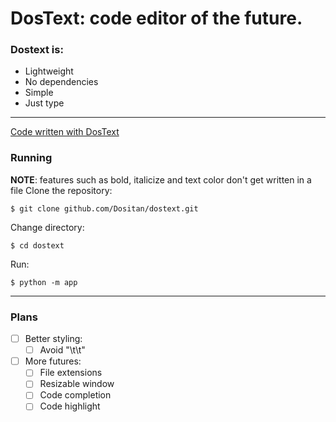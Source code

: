 # DosText: code editor of the future.

### Dostext is:
- Lightweight
- No dependencies
- Simple
- Just type

---

[Code written with DosText](./sample.py)

### Running
**NOTE**: features such as bold, italicize and text color don't get written in a file 
Clone the repository:

    $ git clone github.com/Dositan/dostext.git

Change directory:

    $ cd dostext

Run:

    $ python -m app

---

### Plans
- [ ] Better styling:
    - [ ] Avoid "\t\t"
- [ ] More futures:
    - [ ] File extensions
    - [ ] Resizable window
    - [ ] Code completion
    - [ ] Code highlight